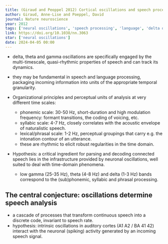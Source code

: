 ```yaml
---
title: (Giraud and Peoppel 2012) Cortical oscillations and speech processing - emerging computational principles and operations
author: Giraud, Anne-Lise and Poeppel, David
journal: Nature neuroscience
year: 2012
tags: ['neural oscillations', 'speech processing', 'language', 'delta oscillations', 'theta oscillations', 'gamma oscillations']
link: https://doi.org/10.1038/nn.3063
star: ['neural oscillations']
date: 2024-04-05 00:00
---
```


- delta, theta and gamma oscillations are specifically engaged by the multi-timescale, quasi-rhythmic properties of speech and can track its dynamics.
- they may be fundamental in speech and language processing, packaging incoming information into units of the appropriate temporal granularity. 

- Organizational principles and perceptual units of analysis at very different time scales:
    - phonemic scale: 30-50 Hz, short-duration and high modulation frequency: formant transitions, the coding of voicing, etc.
    - syllabic scale: 4-7 Hz, closely correlates with the acoustic envelope of naturalistic speech.
    - lexical/phrasal scale: 1-2 Hz, perceptual groupings that carry e.g. the intonation contour of an utterance.
    - these are rhythmic to elicit robust regularities in the time domain.

- Hypothesis: a critical ingredient for parsing and decoding connected speech lies in the infrastructure provided by neuronal oscillations, well suited to deal with time-domain phenomena. 
    - low gamma (25-35 Hz), theta (4-8 Hz) and delta (1-3 Hz) bands correspond to the (sub)phonemic, syllabic and phrasal processing.

## The central conjecture: oscillations determine speech analysis

- a cascade of processes that transform continuous speech into a discrete code, invariant to speech rate. 
- hypothesis: intrinsic oscillations in auditory cortes (A1 A2 / BA 41 42) interact with the neuronal (spiking) activity generated by an incoming speech signal. 